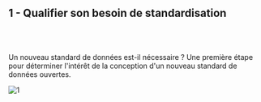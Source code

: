 ## 1 - Qualifier son besoin de standardisation

<br></br>

Un nouveau standard de données est-il nécessaire ? 
Une première étape pour déterminer l'intérêt de la conception d'un nouveau standard de données ouvertes. 

![1](/images/algo/1.png)
